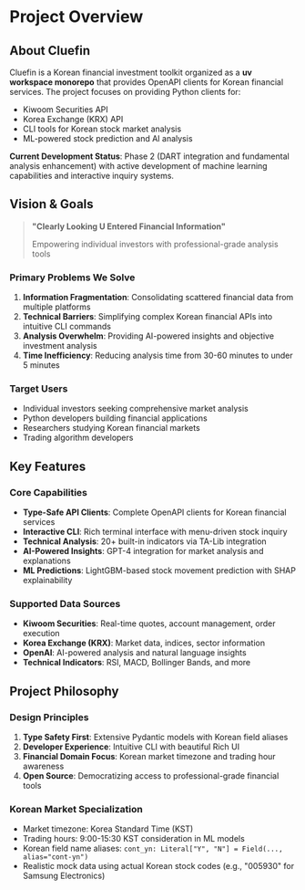 # Project Overview

## About Cluefin

Cluefin is a Korean financial investment toolkit organized as a **uv workspace monorepo** that provides OpenAPI clients for Korean financial services. The project focuses on providing Python clients for:
- Kiwoom Securities API
- Korea Exchange (KRX) API  
- CLI tools for Korean stock market analysis
- ML-powered stock prediction and AI analysis

**Current Development Status**: Phase 2 (DART integration and fundamental analysis enhancement) with active development of machine learning capabilities and interactive inquiry systems.

## Vision & Goals

> **"Clearly Looking U Entered Financial Information"**
> 
> Empowering individual investors with professional-grade analysis tools

### Primary Problems We Solve

1. **Information Fragmentation**: Consolidating scattered financial data from multiple platforms
2. **Technical Barriers**: Simplifying complex Korean financial APIs into intuitive CLI commands
3. **Analysis Overwhelm**: Providing AI-powered insights and objective investment analysis
4. **Time Inefficiency**: Reducing analysis time from 30-60 minutes to under 5 minutes

### Target Users

- Individual investors seeking comprehensive market analysis
- Python developers building financial applications
- Researchers studying Korean financial markets
- Trading algorithm developers

## Key Features

### Core Capabilities
- **Type-Safe API Clients**: Complete OpenAPI clients for Korean financial services
- **Interactive CLI**: Rich terminal interface with menu-driven stock inquiry
- **Technical Analysis**: 20+ built-in indicators via TA-Lib integration
- **AI-Powered Insights**: GPT-4 integration for market analysis and explanations
- **ML Predictions**: LightGBM-based stock movement prediction with SHAP explainability

### Supported Data Sources
- **Kiwoom Securities**: Real-time quotes, account management, order execution
- **Korea Exchange (KRX)**: Market data, indices, sector information
- **OpenAI**: AI-powered analysis and natural language insights
- **Technical Indicators**: RSI, MACD, Bollinger Bands, and more

## Project Philosophy

### Design Principles
1. **Type Safety First**: Extensive Pydantic models with Korean field aliases
2. **Developer Experience**: Intuitive CLI with beautiful Rich UI
3. **Financial Domain Focus**: Korean market timezone and trading hour awareness
4. **Open Source**: Democratizing access to professional-grade financial tools

### Korean Market Specialization
- Market timezone: Korea Standard Time (KST)
- Trading hours: 9:00-15:30 KST consideration in ML models
- Korean field name aliases: `cont_yn: Literal["Y", "N"] = Field(..., alias="cont-yn")`
- Realistic mock data using actual Korean stock codes (e.g., "005930" for Samsung Electronics)

